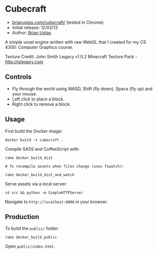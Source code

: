 # Cubecraft

- [brianustas.com/cubecraft/](http://brianustas.com/cubecraft/) (tested in Chrome)
- Initial release: 12/02/13
- Author: [Brian Ustas](http://brianustas.com)

A simple voxel engine written with raw WebGL that I created for my CS 4300: Computer Graphics course.

Texture Credit: John Smith Legacy v1.0.2 Minecraft Texture Pack - http://jslegacy.com

## Controls

- Fly through the world using WASD, Shift (fly down), Space (fly up) and your mouse.
- Left click to place a block.
- Right click to remove a block.

## Usage

First build the Docker image:

    docker build -t cubecraft .

Compile SASS and CoffeeScript with:

    rake docker_build_dist

    # To recompile assets when files change (uses fswatch):

    rake docker_build_dist_and_watch

Serve assets via a local server:

    cd src && python -m SimpleHTTPServer

Navigate to `http://localhost:8000` in your browser.

## Production

To build the `public/` folder:

    rake docker_build_public

Open `public/index.html`.
